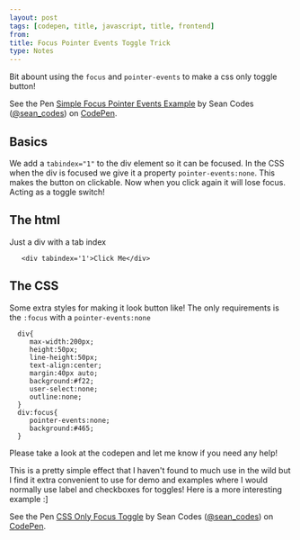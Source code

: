 ```yaml
---
layout: post
tags: [codepen, title, javascript, title, frontend]
from:
title: Focus Pointer Events Toggle Trick
type: Notes
---
```


Bit abount using the `focus` and `pointer-events` to make a css only toggle button!

<p data-height="200" data-theme-id="0" data-slug-hash="d0e5e3343bf7bf47e2e3abb99b317e76" data-default-tab="css,result" data-user="sean_codes" data-embed-version="2" data-pen-title="Simple Focus Pointer Events Example" class="codepen">See the Pen <a href="https://codepen.io/sean_codes/pen/d0e5e3343bf7bf47e2e3abb99b317e76/">Simple Focus Pointer Events Example</a> by Sean Codes (<a href="https://codepen.io/sean_codes">@sean_codes</a>) on <a href="https://codepen.io">CodePen</a>.</p>
<script async src="https://production-assets.codepen.io/assets/embed/ei.js"></script>

## Basics
We add a `tabindex="1"` to the div element so it can be focused. In the CSS when the div is focused we give it a property `pointer-events:none`. This makes the button on clickable. Now when you click again it will lose focus. Acting as a toggle switch!

## The html
Just a div with a tab index

       <div tabindex='1'>Click Me</div>

## The CSS

Some extra styles for making it look button like! The only requirements is the `:focus` with a `pointer-events:none`

      div{
         max-width:200px;
         height:50px;
         line-height:50px;
         text-align:center;
         margin:40px auto;
         background:#f22;
         user-select:none;
         outline:none;
      }
      div:focus{
         pointer-events:none;
         background:#465;
      }

Please take a look at the codepen and let me know if you need any help!

This is a pretty simple effect that I haven't found to much use in the wild but I find it extra convenient to use for demo and examples where I would normally use label and checkboxes for toggles!
Here is a more interesting example :]

<p data-height="265" data-theme-id="0" data-slug-hash="809d25c6012943927ebaf36ec16bce42" data-default-tab="css,result" data-user="sean_codes" data-embed-version="2" data-pen-title="CSS Only Focus Toggle" class="codepen">See the Pen <a href="https://codepen.io/sean_codes/pen/809d25c6012943927ebaf36ec16bce42/">CSS Only Focus Toggle</a> by Sean Codes (<a href="https://codepen.io/sean_codes">@sean_codes</a>) on <a href="https://codepen.io">CodePen</a>.</p>
<script async src="https://production-assets.codepen.io/assets/embed/ei.js"></script>
